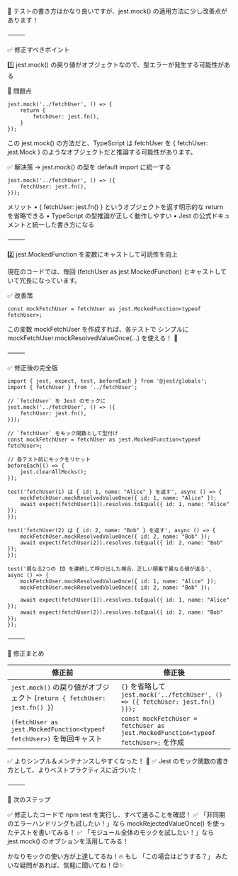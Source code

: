 🎯 テストの書き方はかなり良いですが、jest.mock() の適用方法に少し改善点があります！

⸻

✅ 修正すべきポイント

1️⃣ jest.mock() の戻り値がオブジェクトなので、型エラーが発生する可能性がある

🚨 問題点

```
jest.mock('../fetchUser', () => {
    return {
        fetchUser: jest.fn(),
    }
});
```

この jest.mock() の方法だと、TypeScript は fetchUser を { fetchUser: jest.Mock } のようなオブジェクトだと推論する可能性があります。

✅ 解決策 → jest.mock() の型を default import に統一する

```
jest.mock('../fetchUser', () => ({
    fetchUser: jest.fn(),
}));
```

メリット
	•	{ fetchUser: jest.fn() } というオブジェクトを返す明示的な return を省略できる
	•	TypeScript の型推論が正しく動作しやすい
	•	Jest の公式ドキュメントと統一した書き方になる

⸻

2️⃣ jest.MockedFunction<typeof fetchUser> を変数にキャストして可読性を向上

現在のコードでは、毎回 (fetchUser as jest.MockedFunction<typeof fetchUser>) とキャストしていて冗長になっています。

✅ 改善策

```
const mockFetchUser = fetchUser as jest.MockedFunction<typeof fetchUser>;
```

この変数 mockFetchUser を作成すれば、各テストで シンプルに mockFetchUser.mockResolvedValueOnce(...) を使える！ 🎯

⸻

✅ 修正後の完全版

```
import { jest, expect, test, beforeEach } from '@jest/globals';
import { fetchUser } from '../fetchUser';

// `fetchUser` を Jest のモックに
jest.mock('../fetchUser', () => ({
    fetchUser: jest.fn(),
}));

// `fetchUser` をモック関数として型付け
const mockFetchUser = fetchUser as jest.MockedFunction<typeof fetchUser>;

// 各テスト前にモックをリセット
beforeEach(() => {
    jest.clearAllMocks();
});

test('fetchUser(1) は { id: 1, name: "Alice" } を返す', async () => {
    mockFetchUser.mockResolvedValueOnce({ id: 1, name: "Alice" });
    await expect(fetchUser(1)).resolves.toEqual({ id: 1, name: "Alice" });
});

test('fetchUser(2) は { id: 2, name: "Bob" } を返す', async () => {
    mockFetchUser.mockResolvedValueOnce({ id: 2, name: "Bob" });
    await expect(fetchUser(2)).resolves.toEqual({ id: 2, name: "Bob" });
});

test('異なる2つの ID を連続して呼び出した場合、正しい順番で異なる値が返る', async () => {
    mockFetchUser.mockResolvedValueOnce({ id: 1, name: "Alice" });
    mockFetchUser.mockResolvedValueOnce({ id: 2, name: "Bob" });

    await expect(fetchUser(1)).resolves.toEqual({ id: 1, name: "Alice" });
    await expect(fetchUser(2)).resolves.toEqual({ id: 2, name: "Bob" });
});
```

⸻

📌 修正まとめ

| 修正前 | 修正後 |
|--------|--------|
| `jest.mock()` の戻り値がオブジェクト (`return { fetchUser: jest.fn() }`) | `{}` を省略して `jest.mock('../fetchUser', () => ({ fetchUser: jest.fn() }));` |
| `(fetchUser as jest.MockedFunction<typeof fetchUser>)` を毎回キャスト | `const mockFetchUser = fetchUser as jest.MockedFunction<typeof fetchUser>;` を作成 |

✅ よりシンプル＆メンテナンスしやすくなった！ 🎯
✅ Jest のモック関数の書き方として、よりベストプラクティスに近づいた！

⸻

🚀 次のステップ

✅ 修正したコードで npm test を実行し、すべて通ることを確認！
✅ 「非同期のエラーハンドリングも試したい！」なら mockRejectedValueOnce() を使ったテストを書いてみる！
✅ 「モジュール全体のモックを試したい！」なら jest.mock() のオプションを活用してみる！

かなりモックの使い方が上達してるね！🔥
もし 「この場合はどうする？」 みたいな疑問があれば、気軽に聞いてね！😊✨